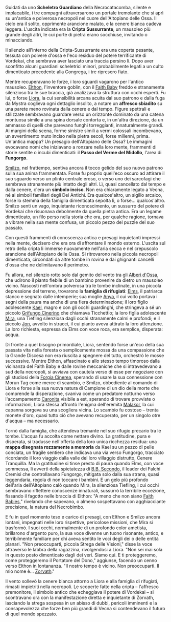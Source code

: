 Guidati da uno **Scheletro Guardiano** della Necrocatacomba, silente e implacabile, i tre compagni attraversarono un portale tremolante che si aprì su un'antica e polverosa necropoli nel cuore dell'Altopiano delle Ossa. Il cielo era il solito, opprimente arancione malato, e la cenere bianca cadeva leggera. L'uscita indicata era la **Cripta Sussurrante**, un mausoleo più grande degli altri, le cui porte di pietra erano socchiuse, invitando o minacciando.

Il silenzio all'interno della Cripta-Sussurrante era una coperta pesante, tessuta con polvere d'ossa e l'eco residuo del potere terrificante di Vordekai, che sembrava aver lasciato una traccia persino lì. Dopo aver sconfitto alcuni guardiani scheletrici minori, probabilmente legati a un culto dimenticato precedente alla Congrega, i tre ripresero fiato.

Mentre recuperavano le forze, i loro sguardi vagarono per l'antico mausoleo. [Elthon](entity-link://Elthon%20Muschiato "Elthon Muschiato, inventore goblin, ora con il Faith Baby."), l'inventore goblin, con il [Faith Baby](entity-link://The%20Faith%20Baby "Il Faith Baby, ora affidato a Elthon.") freddo e stranamente silenzioso tra le sue braccia, già analizzava la struttura con occhi esperti. Fu lui, o forse [Liora](entity-link://Liora%20la%20Strega "Liora la Strega, sensibile alle energie e alle visioni."), la cui sensibilità arcana acuita dal suo patrono e dalla fuga da Mystra coglieva ogni dettaglio insolito, a notare un **affresco sbiadito** su una parete meno rovinata dalla cenere e dal tempo. Figure spettrali e stilizzate sembravano guardare verso un orizzonte dominato da una catena montuosa simile a una spina dorsale contorta e, in un'altra direzione, da un ammasso di quelli che parevano funghi torreggianti, innaturalmente grandi. Ai margini della scena, forme sinistre simili a vermi colossali incombevano, un avvertimento muto inciso nella pietra secoli, forse millenni, prima. Un'antica mappa? Un presagio dell'Altopiano delle Ossa? Le immagini evocavano nomi che iniziavano a ronzare nella loro mente, frammenti di storie sentite o incubi dimenticati: il **Passo del Verme del Midollo**, l'area di **Fungorgo**.

[Smilzo](entity-link://Smilzo%20(Ser%20Castor%20Ashworth) "Smilzo, Campione di Vordekai, con un passato dimenticato."), nel frattempo, sentiva ancora il tocco gelido del suo nuovo patrono sulla sua anima frammentata. Forse fu proprio quell'eco oscuro ad attirare il suo sguardo verso un plinto centrale eroso, o verso uno dei sarcofagi che sembrava stranamente più intatto degli altri. Lì, quasi cancellato dal tempo e dalla cenere, c'era un **simbolo inciso**. Non era chiaramente legato a Vecna, né ai simboli familiari degli Dei Antichi. Era qualcos'altro, un sigillo arcaico, forse lo stemma della famiglia dimenticata sepolta lì, o forse… qualcos'altro. Smilzo sentì un vago, inquietante riconoscimento, un sussurro del potere di Vordekai che risuonava debolmente da quella pietra antica. Era un legame dimenticato, un filo perso nella storia che ora, per qualche ragione, tornava a vibrare nella sua mente confusa, un piccolo pezzo del puzzle del suo passato.

Con questi frammenti di conoscenza antica e presagi inquietanti impressi nella mente, decisero che era ora di affrontare il mondo esterno. L'uscita sul retro della cripta li immerse nuovamente nell'aria secca e nel crepuscolo arancione dell'Altopiano delle Ossa. Si ritrovarono nella piccola necropoli dimenticata, circondati da altre tombe in rovina e dai ghignanti cancelli d'ossa che ne delimitavano il perimetro.

Fu allora, nel silenzio rotto solo dal gemito del vento tra gli [Alberi d'Ossa](entity-link://Alberi%20d'Ossa "Alberi d'Ossa: Alberi bianchi e contorti, caratteristici dell'Altopiano delle Ossa."), che udirono il pianto flebile di un bambino provenire da dietro un mausoleo vicino. Nascosti nell'ombra polverosa tra le tombe inclinate, in una piccola depressione del terreno, trovarono la **famiglia di rifugiati**: [Elms](entity-link://Elms "Elms, il patriarca stanco della famiglia di rifugiati."), il patriarca stanco e segnato dalle intemperie; sua moglie [Anya](entity-link://Anya "Anya, la matriarca resiliente della famiglia di rifugiati."), il cui volto portava i segni della paura ma anche di una fiera determinazione; il loro figlio adolescente [Kael](entity-link://Kael%20(rifugiato) "Kael, il figlio adolescente sospettoso della famiglia di rifugiati, proprietario di Ticchettio il Grifungo Cinerino."), magro e con gli occhi guardinghi, che stringeva a sé un piccolo [Grifungo Cinerino](entity-link://Grifungo%20Cinerino "Grifungo Cinerino: Insetto fungino non combattente, a volte tenuto come animale domestico o usato come cibo disperato.") che chiamava Ticchettio; la loro figlia adolescente [Mira](entity-link://Mira%20(Tiefling) "Mira, la figlia Tiefling silenziosa della famiglia di rifugiati, sensibile alle energie psioniche e al Reame Remoto."), una Tiefling silenziosa dagli occhi stranamente calmi e profondi; e il piccolo [Jon](entity-link://Jon "Jon, il bambino più piccolo della famiglia di rifugiati, simbolo di innocenza perduta."), avvolto in stracci, il cui pianto aveva attirato la loro attenzione. La loro richiesta, espressa da Elms con voce roca, era semplice, disperata: acqua.

Di fronte a quel bisogno primordiale, Liora, sentendo forse un'eco della sua passata vita nella foresta o semplicemente mossa da una compassione che la Grande Discesa non era riuscita a spegnere del tutto, orchestrò le mosse successive. Mentre Elthon, affascinato e allo stesso tempo timoroso dalla vicinanza del Faith Baby e dalle rovine meccaniche che si intravedevano a sud della necropoli, si avviava con cautela verso di esse per negoziare con gli studiosi della [Forgia Cinerea](entity-link://I%20Figli%20della%20Forgia%20Cinerea "I Figli della Forgia Cinerea: Fazione di artigiani e inventori disillusi da Morun Tag, che venerano la tecnologia tangibile."), sperando di usare la sua connessione con Morun Tag come merce di scambio, e Smilzo, obbediente al comando di Liora e forse alla sua nuova natura di Campione di un dio della morte che comprende la disperazione, svaniva come un predatore notturno verso l'accampamento [Caronita](entity-link://Caroniti "Caroniti: Servitori d'élite di Vecna, spesso potenziati psionicamente o necromanticamente.") visibile a est, sperando di trovare provviste o informazioni, Liora stessa affrontò l'enigma dell'eremita [Malakor](entity-link://Malakor,%20il%20Geometra%20Folle%20(Ex-Mago%20Rosso) "Malakor, un ex-Mago Rosso di Thay impazzito, esperto di geometria planare, ora eremita nell'Altopiano delle Ossa."), la cui capanna sorgeva su una scogliera vicina. Lo scambio fu costoso – trenta monete d'oro, quasi tutto ciò che avevano recuperato, per un singolo otre d'acqua – ma necessario.

Tornò dalla famiglia, che attendeva tremante nel suo rifugio precario tra le tombe. L'acqua fu accolta come nettare divino. La gratitudine, pura e disperata, si tradusse nell'offerta della loro unica ricchezza residua: una **mappa disegnata rozzamente a memoria** da Kael su un pezzo di pelle conciata, un fragile sentiero che indicava una via verso Fungorgo, tracciato ricordando il loro viaggio dalla valle del loro villaggio distrutto, Cenere Tranquilla. Ma la gratitudine si tinse presto di paura quando Elms, con voce sommessa, li avvertì della spietatezza di [B.B. Secondo](entity-link://B.B.%20Secondo%20(Clone%20Leader%20Ribelle) "B.B. Secondo, il clone leader dei Falchi Cremisi, noto per la sua brutalità ma anche per la sua regola di non toccare i bambini (tranne i Faith Babies)."), il leader dei Falchi Cremisi che controllavano Fungorgo, mitigata solo dalla sua strana, quasi leggendaria, regola di non toccare i bambini. E un gelo più profondo dell'aria dell'Altopiano calò quando Mira, la silenziosa Tiefling, i cui occhi sembravano riflettere conoscenze innaturali, sussurrò la terribile eccezione, fissando il fagotto nelle braccia di Elthon: "A meno che non siano [Faith Babies](entity-link://The%20Faith%20Baby "Faith Babies: Creature artificiali create da Vecna, infuse con N-Shard e poteri psionici.")," rivelando che sapevano, o almeno sospettavano con agghiacciante precisione, la natura del Necrobimbo.

E fu in quel momento teso e carico di presagi, con Elthon e Smilzo ancora lontani, impegnati nelle loro rispettive, pericolose missioni, che Mira si trasformò. I suoi occhi, normalmente di un profondo color ametista, brillarono d'argento puro, la sua voce divenne un tuono risonante, antico, e terribilmente familiare per chi aveva sentito le voci degli dei o delle entità planari. "Non preoccuparti, piccola Strega delle Visioni," disse la voce attraverso le labbra della ragazzina, rivolgendosi a Liora. "Non sei mai sola in questo posto dimenticato dagli dei veri. Siamo qui. E ti proteggeremo, come proteggeremo il Portatore del Dono," aggiunse, facendo un cenno verso Elthon in lontananza. "Il nostro tempo è vicino. Non preoccuparti. Il mio nome è… [Zorvath](entity-link://Zorvath,%20l'Architetto%20dell'Ombra "Zorvath, l'Architetto dell'Ombra, un potente mago Netherese redivivo che manipola eventi e agenti.")."

Il vento sollevò la cenere bianca attorno a Liora e alla famiglia di rifugiati, rimasti impietriti nella necropoli. Le scoperte fatte nella cripta – l'affresco premonitore, il simbolo antico che echeggiava il potere di Vordekai – si scontravano ora con la manifestazione diretta e inquietante di Zorvath, lasciando la strega sospesa in un abisso di dubbi, pericoli imminenti e la consapevolezza che forze ben più grandi di Vecna si contendevano il futuro di quel mondo spezzato.